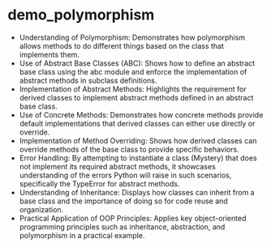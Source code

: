 # demo_polymorphism

- Understanding of Polymorphism: Demonstrates how polymorphism allows methods to do different things based on the class that implements them.
- Use of Abstract Base Classes (ABC): Shows how to define an abstract base class using the abc module and enforce the implementation of abstract methods in subclass definitions.
- Implementation of Abstract Methods: Highlights the requirement for derived classes to implement abstract methods defined in an abstract base class.
- Use of Concrete Methods: Demonstrates how concrete methods provide default implementations that derived classes can either use directly or override.
- Implementation of Method Overriding: Shows how derived classes can override methods of the base class to provide specific behaviors.
- Error Handling: By attempting to instantiate a class (Mystery) that does not implement its required abstract methods, it showcases understanding of the errors Python will raise in such scenarios, specifically the TypeError for abstract methods.
- Understanding of Inheritance: Displays how classes can inherit from a base class and the importance of doing so for code reuse and organization.
- Practical Application of OOP Principles: Applies key object-oriented programming principles such as inheritance, abstraction, and polymorphism in a practical example.

